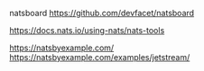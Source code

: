 natsboard https://github.com/devfacet/natsboard

https://docs.nats.io/using-nats/nats-tools

https://natsbyexample.com/
https://natsbyexample.com/examples/jetstream/